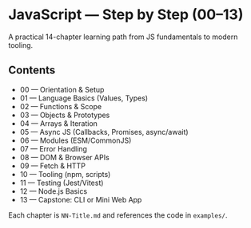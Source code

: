 # JavaScript — Step by Step (00–13)

A practical 14-chapter learning path from JS fundamentals to modern tooling.

## Contents
- 00 — Orientation & Setup
- 01 — Language Basics (Values, Types)
- 02 — Functions & Scope
- 03 — Objects & Prototypes
- 04 — Arrays & Iteration
- 05 — Async JS (Callbacks, Promises, async/await)
- 06 — Modules (ESM/CommonJS)
- 07 — Error Handling
- 08 — DOM & Browser APIs
- 09 — Fetch & HTTP
- 10 — Tooling (npm, scripts)
- 11 — Testing (Jest/Vitest)
- 12 — Node.js Basics
- 13 — Capstone: CLI or Mini Web App

Each chapter is `NN-Title.md` and references the code in `examples/`.

